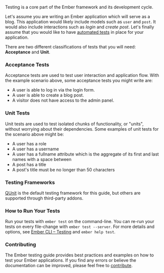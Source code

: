 Testing is a core part of the Ember framework and its development cycle.

Let's assume you are writing an Ember application which will serve as a blog. 
This application would likely include models such as `user` and `post`. It would 
also include interactions such as _login_ and _create post_. Let's finally 
assume that you would like to have [automated tests] in place for your application. 

There are two different classifications of tests that you will need: 
**Acceptance** and **Unit**.

### Acceptance Tests

Acceptance tests are used to test user interaction and application flow. With 
the example scenario above, some acceptance tests you might write are:

* A user is able to log in via the login form.
* A user is able to create a blog post.
* A visitor does not have access to the admin panel.

### Unit Tests

Unit tests are used to test isolated chunks of functionality, or "units", without 
worrying about their dependencies. Some examples of unit tests for the scenario 
above might be:

* A user has a role
* A user has a username
* A user has a fullname attribute which is the aggregate of its first and last 
  names with a space between
* A post has a title
* A post's title must be no longer than 50 characters

### Testing Frameworks

[QUnit] is the default testing framework for this guide, but others are 
supported through third-party addons.

### How to Run Your Tests

Run your tests with `ember test` on the command-line. You can re-run your tests on every file-change with `ember test --server`. For more details and options, see [Ember CLI – Testing](http://www.ember-cli.com/user-guide/#testing) and `ember help test`.

### Contributing

The Ember testing guide provides best practices and examples on how to test your
Ember applications. If you find any errors or believe the documentation can be
improved, please feel free to [contribute].

[automated tests]: http://en.wikipedia.org/wiki/Test_automation
[QUnit]: http://qunitjs.com/
[contribute]: https://github.com/emberjs/guides
